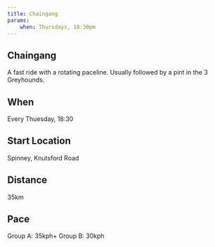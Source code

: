 ```yaml
---
title: Chaingang
params:
    when: Thursdays, 18:30pm
---
```


## Chaingang

A fast ride with a rotating paceline. Usually followed by a pint in the 3 Greyhounds.

## When

Every Thuesday, 18:30

## Start Location

Spinney, Knutsford Road

## Distance

35km

## Pace

Group A: 35kph+
Group B: 30kph

